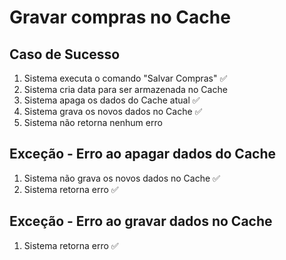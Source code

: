 # Gravar compras no Cache

## Caso de Sucesso
1. Sistema executa o comando "Salvar Compras" ✅
2. Sistema cria data para ser armazenada no Cache
3. Sistema apaga os dados do Cache atual ✅
4. Sistema grava os novos dados no Cache ✅
5. Sistema não retorna nenhum erro

## Exceção - Erro ao apagar dados do Cache
1. Sistema não grava os novos dados no Cache ✅
2. Sistema retorna erro ✅

## Exceção - Erro ao gravar dados no Cache

1. Sistema retorna erro ✅